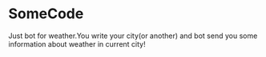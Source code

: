 # SomeCode
Just bot for weather.You write your city(or another) and bot send you some information about weather in current city!

